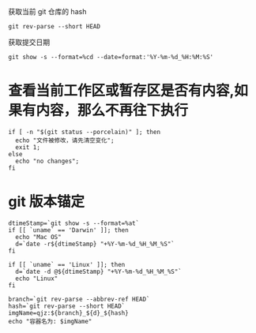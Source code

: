 
获取当前 git 仓库的 hash

    git rev-parse --short HEAD

获取提交日期

    git show -s --format=%cd --date=format:'%Y-%m-%d_%H:%M:%S'

# 查看当前工作区或暂存区是否有内容,如果有内容，那么不再往下执行

    if [ -n "$(git status --porcelain)" ]; then
      echo "文件被修改，请先清空变化";
      exit 1;
    else
      echo "no changes";
    fi


# git 版本锚定

    dtimeStamp=`git show -s --format=%at`
    if [[ `uname` == 'Darwin' ]]; then
      echo "Mac OS"
      d=`date -r${dtimeStamp} "+%Y-%m-%d_%H_%M_%S"`
    fi

    if [[ `uname` == 'Linux' ]]; then
      d=`date -d @${dtimeStamp} "+%Y-%m-%d_%H_%M_%S"`
      echo "Linux"
    fi

    branch=`git rev-parse --abbrev-ref HEAD`
    hash=`git rev-parse --short HEAD`
    imgName=qjz:${branch}_${d}_${hash}
    echo "容器名为: $imgName"
